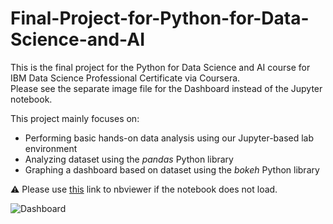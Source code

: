 # Final-Project-for-Python-for-Data-Science-and-AI

This is the final project for the Python for Data Science and AI course for IBM Data Science Professional Certificate via Coursera.<br/>
Please see the separate image file for the Dashboard instead of the Jupyter notebook.

This project mainly focuses on:
* Performing basic hands-on data analysis using our Jupyter-based lab environment<br/>
* Analyzing dataset using the _pandas_ Python library<br/>
* Graphing a dashboard based on dataset using the _bokeh_ Python library

:warning: Please use [this](https://nbviewer.jupyter.org/github/ynylgm/Final-Project-for-Python-for-Data-Science-and-AI/blob/master/Analyzing%20US%20Economic%20Data%20and%20Building%20Dashboard.ipynb) link to nbviewer if the notebook does not load.

![Dashboard](https://github.com/ynylgm/Final-Project-for-Python-for-Data-Science-and-AI/blob/master/Dashboard.png?raw=true)
